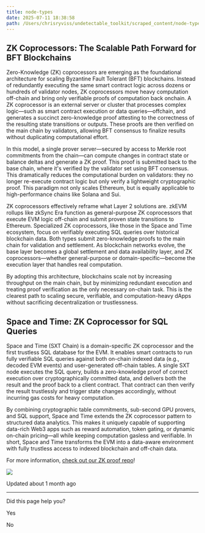 ```yaml
---
title: node-types
date: 2025-07-11 18:38:58
path: /Users/chrisryviss/undetectable_toolkit/scraped_content/node-types.markdown
---
```


## ZK Coprocessors: The Scalable Path Forward for BFT Blockchains

Zero-Knowledge (ZK) coprocessors are emerging as the foundational architecture for scaling Byzantine Fault Tolerant (BFT) blockchains. Instead of redundantly executing the same smart contract logic across dozens or hundreds of validator nodes, ZK coprocessors move heavy computation off-chain and bring only verifiable proofs of computation back onchain. A ZK coprocessor is an external server or cluster that processes complex logic—such as smart contract execution or data queries—offchain, and generates a succinct zero-knowledge proof attesting to the correctness of the resulting state transitions or outputs. These proofs are then verified on the main chain by validators, allowing BFT consensus to finalize results without duplicating computational effort.

In this model, a single prover server—secured by access to Merkle root commitments from the chain—can compute changes in contract state or balance deltas and generate a ZK proof. This proof is submitted back to the base chain, where it's verified by the validator set using BFT consensus. This dramatically reduces the computational burden on validators: they no longer re-execute contract logic but only verify a lightweight cryptographic proof. This paradigm not only scales Ethereum, but is equally applicable to high-performance chains like Solana and Sui.

ZK coprocessors effectively reframe what Layer 2 solutions are. zkEVM rollups like zkSync Era function as general-purpose ZK coprocessors that execute EVM logic off-chain and submit proven state transitions to Ethereum. Specialized ZK coprocessors, like those in the Space and Time ecosystem, focus on verifiably executing SQL queries over historical blockchain data. Both types submit zero-knowledge proofs to the main chain for validation and settlement. As blockchain networks evolve, the base layer becomes a global settlement and data availability layer, and ZK coprocessors—whether general-purpose or domain-specific—become the execution layer that handles real computation.

By adopting this architecture, blockchains scale not by increasing throughput on the main chain, but by minimizing redundant execution and treating proof verification as the only necessary on-chain task. This is the clearest path to scaling secure, verifiable, and computation-heavy dApps without sacrificing decentralization or trustlessness.

## Space and Time: ZK Coprocessor for SQL Queries

Space and Time (SXT Chain) is a domain-specific ZK coprocessor and the first trustless SQL database for the EVM. It enables smart contracts to run fully verifiable SQL queries against both on-chain indexed data (e.g., decoded EVM events) and user-generated off-chain tables. A single SXT node executes the SQL query, builds a zero-knowledge proof of correct execution over cryptographically committed data, and delivers both the result and the proof back to a client contract. That contract can then verify the result trustlessly and trigger state changes accordingly, without incurring gas costs for heavy computation.

By combining cryptographic table commitments, sub-second GPU provers, and SQL support, Space and Time extends the ZK coprocessor pattern to structured data analytics. This makes it uniquely capable of supporting data-rich Web3 apps such as reward automation, token gating, or dynamic on-chain pricing—all while keeping computation gasless and verifiable. In short, Space and Time transforms the EVM into a data-aware environment with fully trustless access to indexed blockchain and off-chain data.

For more information, [check out our ZK proof repo](https://github.com/spaceandtimefdn/sxt-proof-of-sql)!

![](https://files.readme.io/cf9b778ba5e59016e777ccf712be9715b8dc6b777c32b2a075b2b151d58d2f22-diagram05_1.png)

Updated about 1 month ago

---

Did this page help you?

Yes

No
